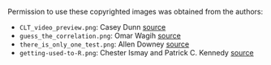 Permission to use these copyrighted images was obtained from the authors:

* `CLT_video_preview.png`: Casey Dunn [source](https://www.nytimes.com/video/science/100000002452709/bunnies-dragons-and-the-normal-world.html)
* `guess_the_correlation.png`: Omar Wagih [source](http://guessthecorrelation.com/)
* `there_is_only_one_test.png`: Allen Downey [source](http://allendowney.blogspot.com/2016/06/there-is-still-only-one-test.html)
* `getting-used-to-R.png`: Chester Ismay and Patrick C. Kennedy [source](https://rbasics.netlify.com/)

